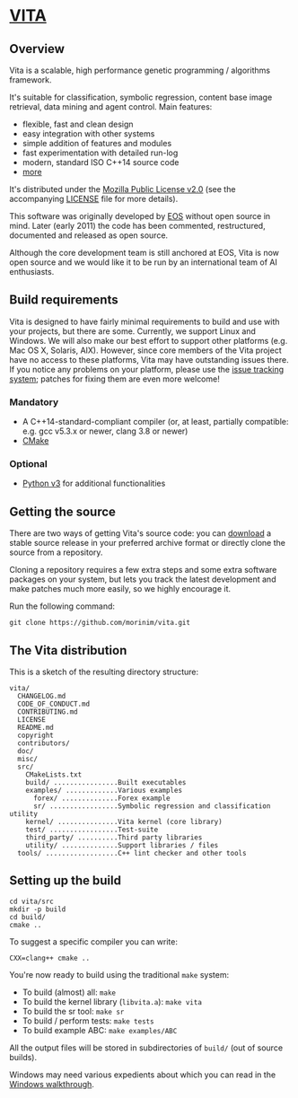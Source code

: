 # [VITA][3] #

## Overview ##

Vita is a scalable, high performance genetic programming / algorithms framework.

It's suitable for classification, symbolic regression, content base image retrieval, data mining and agent control. Main features:

* flexible, fast and clean design
* easy integration with other systems
* simple addition of features and modules
* fast experimentation with detailed run-log
* modern, standard ISO C++14 source code
* [more][2]

It's distributed under the [Mozilla Public License v2.0][7] (see the accompanying [LICENSE][8] file for more details).

This software was originally developed by [EOS][1] without open source in mind. Later (early 2011) the code has been commented, restructured, documented and released as open source.

Although the core development team is still anchored at EOS, Vita is now open source and we would like it to be run by an international team of AI enthusiasts.

## Build requirements ##

Vita is designed to have fairly minimal requirements to build and use with your projects, but there are some. Currently, we support Linux and Windows. We will also make our best effort to support other platforms (e.g. Mac OS X, Solaris, AIX).
However, since core members of the Vita project have no access to these platforms, Vita may have outstanding issues there. If you notice any problems on your platform, please use the
[issue tracking system][9]; patches for fixing them are even more welcome!

### Mandatory ###

* A C++14-standard-compliant compiler (or, at least, partially compatible: e.g. gcc v5.3.x or newer, clang 3.8 or newer)
* [CMake][5]

### Optional ###

* [Python v3][4] for additional functionalities

## Getting the source ##

There are two ways of getting Vita's source code: you can [download][10] a stable source release in your preferred archive format or directly clone the source from a repository.

Cloning a repository requires a few extra steps and some extra software packages on your system, but lets you track the latest development and make patches much more easily, so we highly encourage it.

Run the following command:

```
git clone https://github.com/morinim/vita.git
```

## The Vita distribution ##

This is a sketch of the resulting directory structure:
```
vita/
  CHANGELOG.md
  CODE_OF_CONDUCT.md
  CONTRIBUTING.md
  LICENSE
  README.md
  copyright
  contributors/
  doc/
  misc/
  src/
    CMakeLists.txt
    build/ ................Built executables
    examples/ .............Various examples
      forex/ ..............Forex example
      sr/ .................Symbolic regression and classification utility
    kernel/ ...............Vita kernel (core library)
    test/ .................Test-suite
    third_party/ ..........Third party libraries
    utility/ ..............Support libraries / files
  tools/ ..................C++ lint checker and other tools
```

## Setting up the build ##

```shell
cd vita/src
mkdir -p build
cd build/
cmake ..
```

To suggest a specific compiler you can write:

```shell
CXX=clang++ cmake ..
```

You're now ready to build using the traditional `make` system:

* To build (almost) all: `make`
* To build the kernel library (`libvita.a`): `make vita`
* To build the sr tool: `make sr`
* To build / perform tests: `make tests`
* To build example ABC: `make examples/ABC`

All the output files will be stored in subdirectories of `build/` (out of source builds).

Windows may need various expedients about which you can read in the [Windows walkthrough][6].


[1]: http://www.eosdev.it/
[2]: https://github.com/morinim/vita/wiki/features
[3]: https://github.com/morinim/vita
[4]: http://www.python.org/
[5]: https://cmake.org/
[6]: https://github.com/morinim/vita/wiki/win_build
[7]: https://www.mozilla.org/MPL/2.0/
[8]: https://github.com/morinim/vita/blob/master/LICENSE
[9]: https://github.com/morinim/vita/issues
[10]: https://github.com/morinim/vita/archive/master.zip
